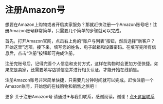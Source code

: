# 注册Amazon号

想要在Amazon上购物或者开启卖家服务？那就赶快注册一个Amazon账号吧！注册Amazon账号非常简单，只需要几个简单的步骤就可以完成。

首先，打开Amazon官网，点击右上角的“账户与列表”按钮，然后选择“新客户？开始这里”选项。接下来，填写您的姓名、电子邮箱和设置密码。在填写完所有信息后，点击“注册”按钮即可完成注册。

注册完账号后，记得完善个人信息和支付方式，这样在购物时会更加方便快捷。如果您是卖家，还需要填写店铺信息并进行相关认证，才能开始在线销售。

注册Amazon账号非常简单快捷，只需要几分钟时间就可以完成。赶快注册一个Amazon账号，开始您的在线购物和销售之旅吧！

更多 关于注册Amazon号 请通过✈与我们联系，感谢阅读，谢谢！[点✈这里联系](https://1.k02.cc)